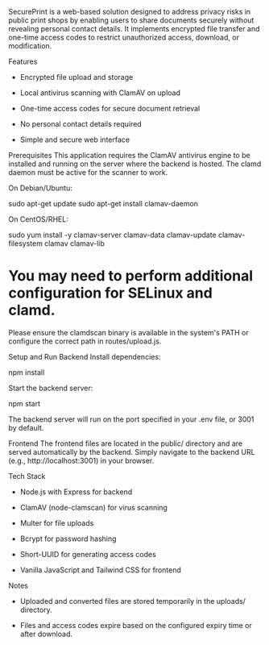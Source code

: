 SecurePrint is a web-based solution designed to address privacy risks in public print shops by enabling users to share documents securely without revealing personal contact details. It implements encrypted file transfer and one-time access codes to restrict unauthorized access, download, or modification.

Features
- Encrypted file upload and storage

- Local antivirus scanning with ClamAV on upload

- One-time access codes for secure document retrieval

- No personal contact details required

- Simple and secure web interface

Prerequisites
This application requires the ClamAV antivirus engine to be installed and running on the server where the backend is hosted. The clamd daemon must be active for the scanner to work.

On Debian/Ubuntu:

sudo apt-get update
sudo apt-get install clamav-daemon

On CentOS/RHEL:

sudo yum install -y clamav-server clamav-data clamav-update clamav-filesystem clamav clamav-lib
# You may need to perform additional configuration for SELinux and clamd.

Please ensure the clamdscan binary is available in the system's PATH or configure the correct path in routes/upload.js.

Setup and Run
Backend
Install dependencies:

npm install

Start the backend server:

npm start

The backend server will run on the port specified in your .env file, or 3001 by default.

Frontend
The frontend files are located in the public/ directory and are served automatically by the backend. Simply navigate to the backend URL (e.g., http://localhost:3001) in your browser.

Tech Stack
- Node.js with Express for backend

- ClamAV (node-clamscan) for virus scanning

- Multer for file uploads

- Bcrypt for password hashing

- Short-UUID for generating access codes

- Vanilla JavaScript and Tailwind CSS for frontend

Notes
- Uploaded and converted files are stored temporarily in the uploads/ directory.

- Files and access codes expire based on the configured expiry time or after download.
